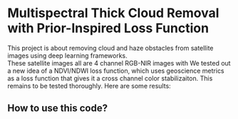 # Multispectral Thick Cloud Removal with Prior-Inspired Loss Function
This project is about removing cloud and haze obstacles from satellite images using deep learning frameworks.  
These satellite images all are 4 channel RGB-NIR images with 
We tested out a new idea of a NDVI/NDWI loss function, which uses geoscience metrics as a loss function that gives it a cross channel color stabilizaiton. This remains to be tested thoroughly. Here are some results:  



## How to use this code?
